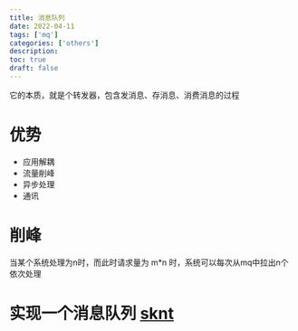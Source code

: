 ```yaml
---
title: 消息队列
date: 2022-04-11
tags: ['mq']
categories: ['others']
description: 
toc: true
draft: false
---
```



它的本质，就是个转发器，包含发消息、存消息、消费消息的过程



# 优势

+ 应用解耦
+ 流量削峰
+ 异步处理
+ 通讯


# 削峰

当某个系统处理为n时，而此时请求量为 m*n 时，系统可以每次从mq中拉出n个依次处理



# 实现一个消息队列  [sknt](/post/sknt/message)